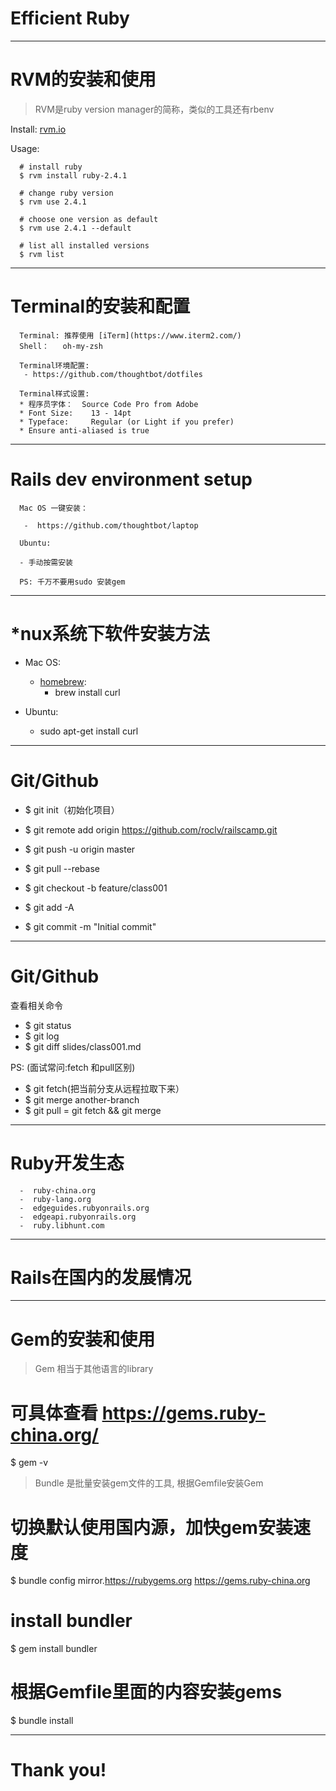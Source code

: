 # Efficient Ruby

---

# RVM的安装和使用

>  RVM是ruby version manager的简称，类似的工具还有rbenv

  Install: [rvm.io](rvm.io)

  Usage:

      # install ruby
      $ rvm install ruby-2.4.1

      # change ruby version
      $ rvm use 2.4.1

      # choose one version as default
      $ rvm use 2.4.1 --default

      # list all installed versions
      $ rvm list


---

# Terminal的安装和配置

      Terminal: 推荐使用 [iTerm](https://www.iterm2.com/)
      Shell：   oh-my-zsh

      Terminal环境配置:
       - https://github.com/thoughtbot/dotfiles

      Terminal样式设置:
      * 程序员字体：  Source Code Pro from Adobe
      * Font Size:    13 - 14pt
      * Typeface:     Regular (or Light if you prefer)
      * Ensure anti-aliased is true

---

# Rails dev environment setup

      Mac OS 一键安装：

       -  https://github.com/thoughtbot/laptop

      Ubuntu:

      - 手动按需安装

      PS: 千万不要用sudo 安装gem

---

# *nux系统下软件安装方法

   - Mac OS:
      - [homebrew](https://brew.sh/):
         - brew install curl

   - Ubuntu:
     - sudo apt-get install curl

---

# Git/Github

  - $ git init（初始化项目）
  - $ git remote add origin https://github.com/roclv/railscamp.git
  - $ git push -u origin master


  - $ git pull --rebase
  - $ git checkout -b feature/class001
  - $ git add -A
  - $ git commit -m "Initial commit"

---
# Git/Github

  查看相关命令

  - $  git status
  - $  git log
  - $  git diff slides/class001.md

  PS: (面试常问:fetch 和pull区别)
  - $  git fetch(把当前分支从远程拉取下来）
  - $  git merge another-branch 
  - $  git pull = git fetch && git merge


---

# Ruby开发生态

      -  ruby-china.org
      -  ruby-lang.org
      -  edgeguides.rubyonrails.org
      -  edgeapi.rubyonrails.org
      -  ruby.libhunt.com

---


# Rails在国内的发展情况

---

# Gem的安装和使用
 > Gem 相当于其他语言的library

  # 可具体查看 https://gems.ruby-china.org/
  $ gem -v


 > Bundle 是批量安装gem文件的工具, 根据Gemfile安装Gem


  # 切换默认使用国内源，加快gem安装速度
  $ bundle config mirror.https://rubygems.org https://gems.ruby-china.org

  # install bundler
  $ gem install bundler

  # 根据Gemfile里面的内容安装gems
  $ bundle install

---

# Thank you!
